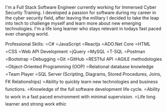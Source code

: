 I'm a Full Stack Software Engineer currently working for Immersed Cyber Security Training. I developed a passion for software during my career in the cyber security field, after leaving the military I decided to take the leap into tech to challenge myself and learn more about new emerging technologies. I'm a life long learner who stays relevant in todays fast paced ever changing world.


Professional Skills:
⭐️C#
⭐️JavaScript
⭐️Reactjs
⭐️ADO.Net Core
⭐️HTML
⭐️CSS
⭐️Web API Development
⭐️jQuery
⭐️MySQL
⭐️T-SQL
⭐️Postman
⭐️Bootstrap
⭐️Debugging
⭐️Git
⭐️GitHub
⭐️RESTful API
⭐️AGILE methodologies
⭐️Object-Oriented Programming (OOP)
⭐️Relational database knowledge
⭐️Team Player
⭐️SQL Server (Scripting, Diagrams, Stored Procedures, Joins, FK Relationships)
⭐️Ability to quickly learn new technologies and business functions.
⭐️Knowledge of the full software development life cycle.
⭐️Ability to work in a fast paced environment with minimal supervision.
⭐️Life long learner and strong work ethic
